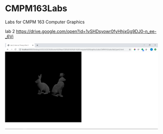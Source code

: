 # CMPM163Labs
Labs for CMPM 163 Computer Graphics

lab 2
https://drive.google.com/open?id=1vSHDsyowr0fyHhjxGg9DJ0-n_ee-_6Vi

![](lab2/Lab2Part2.png)
